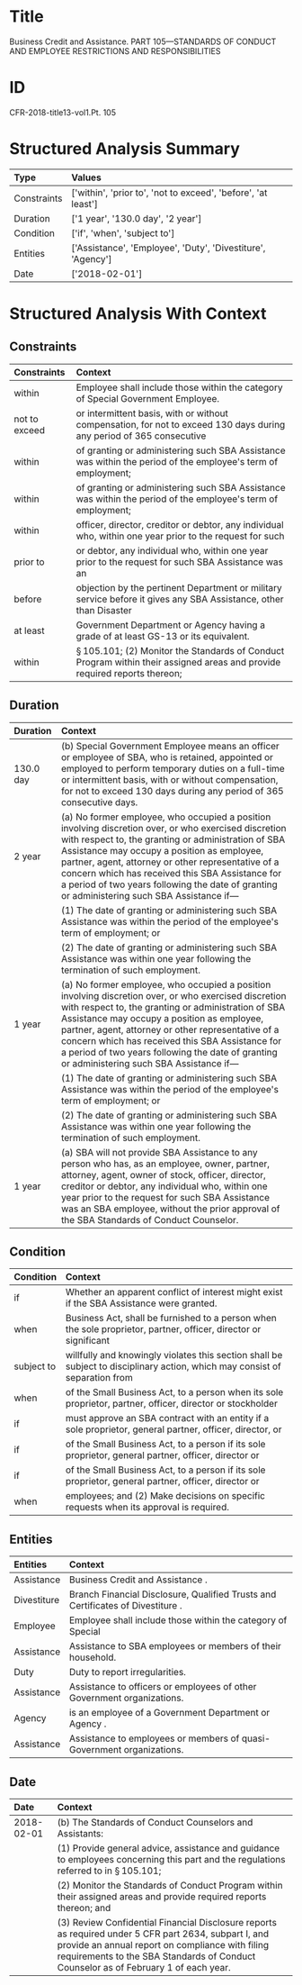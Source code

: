 # Title

 Business Credit and Assistance. PART 105—STANDARDS OF CONDUCT AND EMPLOYEE RESTRICTIONS AND RESPONSIBILITIES


# ID

 CFR-2018-title13-vol1.Pt. 105


# Structured Analysis Summary

| Type        | Values                                                        |
|:------------|:--------------------------------------------------------------|
| Constraints | ['within', 'prior to', 'not to exceed', 'before', 'at least'] |
| Duration    | ['1 year', '130.0 day', '2 year']                             |
| Condition   | ['if', 'when', 'subject to']                                  |
| Entities    | ['Assistance', 'Employee', 'Duty', 'Divestiture', 'Agency']   |
| Date        | ['2018-02-01']                                                |


# Structured Analysis With Context

 


## Constraints

| Constraints   | Context                                                                                                                              |
|:--------------|:-------------------------------------------------------------------------------------------------------------------------------------|
| within        | Employee shall include those  within  the category of Special Government Employee.                                                   |
| not to exceed | or intermittent basis, with or without compensation, for not to exceed 130 days during any period of 365 consecutive                 |
| within        | of granting or administering such SBA Assistance was within the period of the employee's term of employment;                         |
| within        | of granting or administering such SBA Assistance was within the period of the employee's term of employment;                         |
| within        | officer, director, creditor or debtor, any individual who, within one year prior to the request for such                             |
| prior to      | or debtor, any individual who, within one year prior to the request for such SBA Assistance was an                                   |
| before        | objection by the pertinent Department or military service before it gives any SBA Assistance, other than Disaster                    |
| at least      | Government Department or Agency having a grade of at least  GS-13 or its equivalent.                                                 |
| within        | &#167;&#8201;105.101; (2) Monitor the Standards of Conduct Program within their assigned areas and provide required reports thereon; |


## Duration

| Duration   | Context                                                                                                                                                                                                                                                                                                                                                                                                                  |
|:-----------|:-------------------------------------------------------------------------------------------------------------------------------------------------------------------------------------------------------------------------------------------------------------------------------------------------------------------------------------------------------------------------------------------------------------------------|
| 130.0 day  | (b) Special Government Employee means an officer or employee of SBA, who is retained, appointed or employed to perform temporary duties on a full-time or intermittent basis, with or without compensation, for not to exceed 130 days during any period of 365 consecutive days.                                                                                                                                        |
| 2 year     | (a) No former employee, who occupied a position involving discretion over, or who exercised discretion with respect to, the granting or administration of SBA Assistance may occupy a position as employee, partner, agent, attorney or other representative of a concern which has received this SBA Assistance for a period of two years following the date of granting or administering such SBA Assistance if&#8212; |
|            |             (1) The date of granting or administering such SBA Assistance was within the period of the employee's term of employment; or                                                                                                                                                                                                                                                                                 |
|            |             (2) The date of granting or administering such SBA Assistance was within one year following the termination of such employment.                                                                                                                                                                                                                                                                              |
| 1 year     | (a) No former employee, who occupied a position involving discretion over, or who exercised discretion with respect to, the granting or administration of SBA Assistance may occupy a position as employee, partner, agent, attorney or other representative of a concern which has received this SBA Assistance for a period of two years following the date of granting or administering such SBA Assistance if&#8212; |
|            |             (1) The date of granting or administering such SBA Assistance was within the period of the employee's term of employment; or                                                                                                                                                                                                                                                                                 |
|            |             (2) The date of granting or administering such SBA Assistance was within one year following the termination of such employment.                                                                                                                                                                                                                                                                              |
| 1 year     | (a) SBA will not provide SBA Assistance to any person who has, as an employee, owner, partner, attorney, agent, owner of stock, officer, director, creditor or debtor, any individual who, within one year prior to the request for such SBA Assistance was an SBA employee, without the prior approval of the SBA Standards of Conduct Counselor.                                                                       |


## Condition

| Condition   | Context                                                                                                                     |
|:------------|:----------------------------------------------------------------------------------------------------------------------------|
| if          | Whether an apparent conflict of interest might exist if  the SBA Assistance were granted.                                   |
| when        | Business Act, shall be furnished to a person when the sole proprietor, partner, officer, director or significant            |
| subject to  | willfully and knowingly violates this section shall be subject to disciplinary action, which may consist of separation from |
| when        | of the Small Business Act, to a person when its sole proprietor, partner, officer, director or stockholder                  |
| if          | must approve an SBA contract with an entity if a sole proprietor, general partner, officer, director, or                    |
| if          | of the Small Business Act, to a person if its sole proprietor, general partner, officer, director or                        |
| if          | of the Small Business Act, to a person if its sole proprietor, general partner, officer, director or                        |
| when        | employees; and (2) Make decisions on specific requests when  its approval is required.                                      |


## Entities

| Entities    | Context                                                                         |
|:------------|:--------------------------------------------------------------------------------|
| Assistance  | Business Credit and  Assistance .                                               |
| Divestiture | Branch Financial Disclosure, Qualified Trusts and Certificates of Divestiture . |
| Employee    | Employee shall include those within the category of Special                     |
| Assistance  | Assistance  to SBA employees or members of their household.                     |
| Duty        | Duty  to report irregularities.                                                 |
| Assistance  | Assistance  to officers or employees of other Government organizations.         |
| Agency      | is an employee of a Government Department or Agency .                           |
| Assistance  | Assistance  to employees or members of quasi-Government organizations.          |


## Date

| Date       | Context                                                                                                                                                                                                                                                     |
|:-----------|:------------------------------------------------------------------------------------------------------------------------------------------------------------------------------------------------------------------------------------------------------------|
| 2018-02-01 | (b) The Standards of Conduct Counselors and Assistants:                                                                                                                                                                                                     |
|            |             (1) Provide general advice, assistance and guidance to employees concerning this part and the regulations referred to in &#167;&#8201;105.101;                                                                                                  |
|            |             (2) Monitor the Standards of Conduct Program within their assigned areas and provide required reports thereon; and                                                                                                                              |
|            |             (3) Review Confidential Financial Disclosure reports as required under 5 CFR part 2634, subpart I, and provide an annual report on compliance with filing requirements to the SBA Standards of Conduct Counselor as of February 1 of each year. |


